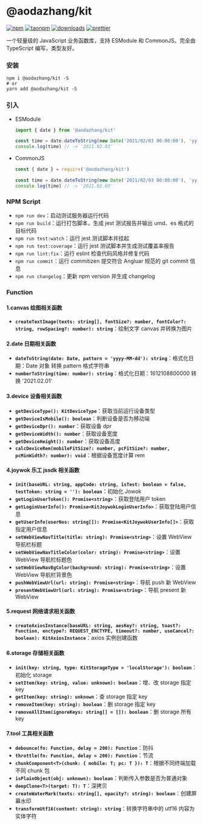 # @aodazhang/kit

[![npm](https://img.shields.io/npm/v/@aodazhang/kit)](https://www.npmjs.com/package/@aodazhang/kit)
[![taonpm](https://npm.taobao.org/badge/v/@aodazhang/kit.svg)](https://developer.aliyun.com/mirror/npm/package/@aodazhang/kit)
[![downloads](https://npm.taobao.org/badge/d/@aodazhang/kit.svg)](https://developer.aliyun.com/mirror/npm/package/@aodazhang/kit)
[![prettier](https://img.shields.io/badge/styled_with-prettier-ff69b4.svg)](https://github.com/prettier/prettier)

一个轻量级的 JavaScript 业务函数库，支持 ESModule 和 CommonJS。完全由 TypeScript 编写，类型友好。

### 安装

```shell
npm i @aodazhang/kit -S
# or
yarn add @aodazhang/kit -S
```

### 引入

- ESModule

  ```typescript
  import { date } from '@aodazhang/kit'

  const time = date.dateToString(new Date('2021/02/03 00:00:00'), 'yyyy.MM.dd')
  console.log(time) // -> '2021.02.03'
  ```

- CommonJS

  ```typescript
  const { date } = require('@aodazhang/kit')

  const time = date.dateToString(new Date('2021/02/03 00:00:00'), 'yyyy.MM.dd')
  console.log(time) // -> '2021.02.03'
  ```

### NPM Script

- `npm run dev`：启动测试服务器运行代码
- `npm run build`：运行打包脚本，生成 jest 测试报告并输出 umd、es 格式的目标代码
- `npm run test:watch`：运行 jest 测试脚本并挂起
- `npm run test:coverage`：运行 jest 测试脚本并生成测试覆盖率报告
- `npm run lint:fix`：运行 eslint 检查代码风格并修复代码
- `npm run commit`：运行 commitizen 提交符合 Angluar 规范的 git commit 信息
- `npm run changelog`：更新 npm version 并生成 changelog

### Function

#### 1.canvas 绘图相关函数

- **`createTextImage(texts: string[], fontSize?: number, fontColor?: string, rowSpacing?: number): string`**：绘制文字 canvas 并转换为图片

#### 2.date 日期相关函数

- **`dateToString(date: Date, pattern = 'yyyy-MM-dd'): string`**：格式化日期：Date 对象 转换 pattern 格式字符串
- **`numberToString(time: number): string`**：格式化日期：1612108800000 转换 '2021.02.01'

#### 3.device 设备相关函数

- **`getDeviceType(): KitDeviceType`**：获取当前运行设备类型
- **`getDeviceIsMobile(): boolean`**：判断设备是否为移动端
- **`getDeviceDpr(): number`**：获取设备 dpr
- **`getDeviceWidth(): number`**：获取设备宽度
- **`getDeviceHeight(): number`**：获取设备高度
- **`calcDeviceRem(mobileFitSize?: number, pcFitSize?: number, pcMinWidth?: number): void`**：根据设备宽度计算 rem

#### 4.joywok 乐工 jssdk 相关函数

- **`init(baseURL: string, appCode: string, isTest: boolean = false, testToken: string = ''): boolean`**：初始化 Jowok
- **`getLoginUserToken(): Promise<string>`**：获取登陆用户 token
- **`getLoginUserInfo(): Promise<KitJoywokLoginUserInfo>`**：获取登陆用户信息
- **`getUserInfo(userNos: string[]): Promise<KitJoywokUserInfo[]>`**：获取指定用户信息
- **`setWebViewNavTitle(title: string): Promise<string>`**：设置 WebView 导航栏标题
- **`setWebViewNavTitleColor(color: string): Promise<string>`**：设置 WebView 导航栏标题色
- **`setWebViewNavBgColor(background: string): Promise<string>`**：设置 WebView 导航栏背景色
- **`pushWebViewUrl(url: string): Promise<string>`**：导航 push 新 WebView
- **`presentWebViewUrl(url: string): Promise<string>`**：导航 present 新 WebView

#### 5.request 网络请求相关函数

- **`createAxiosInstance(baseURL: string, aesKey?: string, toast?: Function, enctype?: REQUEST_ENCTYPE, timeout?: number, useCancel?: boolean): KitAxiosInstance`**：axios 实例创建函数

#### 6.storage 存储相关函数

- **`init(key: string, type: KitStorageType = 'localStorage'): boolean`**：初始化 storage
- **`setItem(key: string, value: unknown): boolean`**：增、改 storage 指定 key
- **`getItem(key: string): unknown`**：查 storage 指定 key
- **`removeItem(key: string): boolean`**：删 storage 指定 key
- **`removeAllItem(ignoreKeys: string[] = []): boolean`**：删 storage 所有 key

#### 7.tool 工具相关函数

- **`debounce(fn: Function, delay = 200): Function`**：防抖
- **`throttle(fn: Function, delay = 200): Function`**：节流
- **`chunkComponent<T>(chunk: { mobile: T; pc: T }): T`**：根据不同终端加载不同 chunk 包
- **`isPlainObject(obj: unknown): boolean`**：判断传入参数是否为普通对象
- **`deepClone<T>(target: T): T`**：深拷贝
- **`createWaterMark(texts: string[], opacity?: string): boolean`**：创建屏幕水印
- **`transformUtf16(content: string): string`**：转换字符串中的 utf16 内容为实体字符
